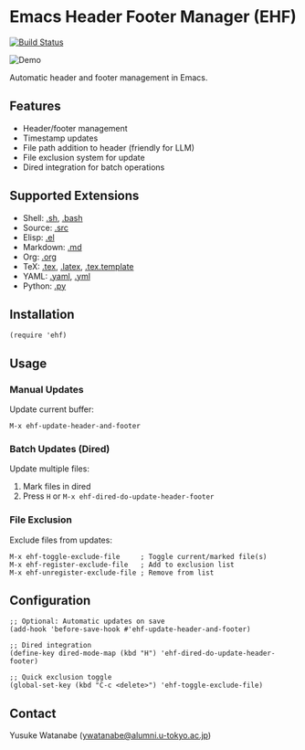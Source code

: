 <!-- ---
!-- Timestamp: 2025-03-08 11:53:42
!-- Author: ywatanabe
!-- File: /home/ywatanabe/.emacs.d/lisp/emacs-header-footer/README.md
!-- --- -->

# Emacs Header Footer Manager (EHF)

[![Build Status](https://github.com/ywatanabe1989/emacs-header-footer-manager/workflows/tests/badge.svg)](https://github.com/ywatanabe1989/emacs-header-footer-manager/actions)

![Demo](./emacs-gif-screenshot-2025-03-08-11:29:24.gif)

Automatic header and footer management in Emacs.

## Features

- Header/footer management
- Timestamp updates
- File path addition to header (friendly for LLM)
- File exclusion system for update
- Dired integration for batch operations

## Supported Extensions

- Shell: [.sh](./examples/example.sh?plain=1), [.bash](./examples/example.bash?plain=1)
- Source: [.src](./examples/example.src?plain=1)
- Elisp: [.el](./examples/example.el?plain=1)
- Markdown: [.md](./examples/example.md?plain=1)
- Org: [.org](./examples/example.org?plain=1)
- TeX: [.tex](./examples/example.tex?plain=1), [.latex](./examples/example.latex?plain=1), [.tex.template](./examples/example.tex.template?plain=1)
- YAML: [.yaml](./examples/example.yaml?plain=1), [.yml](./examples/example.yml?plain=1)
- Python: [.py](./examples/example.py?plain=1)

## Installation

```elisp
(require 'ehf)
```

## Usage

### Manual Updates

Update current buffer:
```elisp
M-x ehf-update-header-and-footer
```

### Batch Updates (Dired)

Update multiple files:
1. Mark files in dired
2. Press `H` or `M-x ehf-dired-do-update-header-footer`

### File Exclusion

Exclude files from updates:
```elisp
M-x ehf-toggle-exclude-file     ; Toggle current/marked file(s)
M-x ehf-register-exclude-file   ; Add to exclusion list
M-x ehf-unregister-exclude-file ; Remove from list
```

## Configuration

```elisp
;; Optional: Automatic updates on save
(add-hook 'before-save-hook #'ehf-update-header-and-footer)

;; Dired integration
(define-key dired-mode-map (kbd "H") 'ehf-dired-do-update-header-footer)

;; Quick exclusion toggle
(global-set-key (kbd "C-c <delete>") 'ehf-toggle-exclude-file)
```

## Contact

Yusuke Watanabe (ywatanabe@alumni.u-tokyo.ac.jp)

<!-- EOF -->